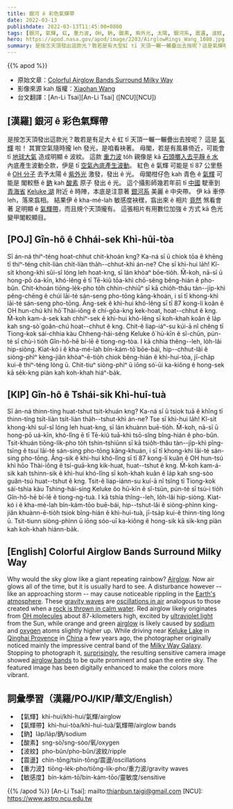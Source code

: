 ```yaml
---
title: 銀河 ê 彩色氣輝帶
date: 2022-03-13
publishdate: 2022-03-13T11:45:00+0800
tags: [銀河, 氣輝, 虹, 重力波, OH, 鈉, 酸素, 紫外光, 太陽, 銀河系, 震盪, 波紋, 氣輝帶, 敏感度]
hero: https://apod.nasa.gov/apod/image/2203/AirglowRings_Wang_1080.jpg
summary: 是按怎天頂發出這款光？敢若是有大型虹 tī 天頂一輾一輾疊出去按呢？這是氣輝啦！
---
```


{{% apod %}}

- 原始文章：[Colorful Airglow Bands Surround Milky Way](https://apod.nasa.gov/apod/ap220313.html)
- 影像來源 kah 版權：[Xiaohan Wang](mailto:wxh1120150427@gmail.com)
- 台文翻譯：[An-Li Tsai][An-Li Tsai] ([NCU][NCU])

## [漢羅] 銀河 ê 彩色氣輝帶
是按怎天頂發出這款光？敢若是有足大 ê 虹 tī 天頂一輾一輾疊出去按呢？
這是 [氣輝][Airglow] 啦！
其實空氣隨時攏 leh 發光，是咱看袂著。
毋閣，若是有風暴倚近，可能會 tī [地球大氣][Earth's atmosphere] 造成明顯 ê 波紋。
這款 [重力波][gravity waves] to̍h 親像是 kā [石頭擲入去平靜 ê 水][rock is thrown in calm water] 內底產生波動仝款，伊是 tī [空氣內底產生波動][oscillations in air]。
紅色 ê 氣輝 可能是 tī 87 公里懸 ê [OH 分子][OH molecules] 去予太陽 ê [紫外光][ultraviolet light] 激發，發出 ê 光。
毋閣柑仔色 kah 青色 ê [氣輝][airglow] 可能是 閣較懸 ê [鈉][sodium] kah [酸素][oxygen] 原子 發出 ê 光。
這个攝影師幾若年前 tī [中國][China] 駛車到 [青海省][Qinghai Provence] [Keluke 湖][Keluke Lake] 附近 ê 時陣，本底是注意著 [銀河系][Milky Way Galaxy] 美麗 ê 中央帶。
伊 kā 車停 leh，落來翕相。
結果伊 ê kha-mé-lah 敏感度袂䆀，翕出來 ê 相片 [竟然][surprisingly] 煞看會著 足明顯 ê [氣輝帶][airglow bands]，而且規个天頂攏有。
這張相片有用數位加強 ê 方式 kā 色光變甲閣較顯目。

## [POJ] Gîn-hô ê Chhái-sek Khì-hūi-tòa
Sī án-ná thiⁿ-téng hoat-chhut chit-khoán kng?
Ka-ná sī ū chiok tōa ê khēng tī thiⁿ-téng chi̍t-liàn chi̍t-liàn tha̍h--chhut-khì án-ne?
Che sī khì-hui la̍h!
Kî-si̍t khong-khì sûi-sî lóng leh hoat-kng, sī lán khòaⁿ bōe-tio̍h.
M̄-koh, nā-sī ū hong-pō óa-kīn, khó-lêng ē tī Tē-kiû tōa-khì chō-sêng bêng-hián ê pho-bûn.
Chit-khoán tiōng-le̍k-pho to̍h chhin-chhiūⁿ sī kā chio̍h-thâu tàn--ji̍p-khì pêng-chēng ê chúi lāi-té sán-seng pho-tōng kāng-khoán, i sī tī khong-khì lāi-té sán-seng pho-tōng.
Âng-sek ê khì-hui khó-lêng sī tī 87 kong-lí koân ê OH hun-chú khì hō͘ Thài-iông ê chí-gōa-kng kek-hoat, hoat--chhut ê kng.
M̄-koh kam-á-sek kah chhiⁿ-sek ê khì-hui khó-lêng sī koh-khah koân ê la̍p kah sng-sò͘ goân-chú hoat--chhut ê kng.
Chit-ê liap-iáⁿ-su kúi-ā nî chêng tī Tiong-kok sái-chhia kàu Chheng-hái-séng Keluke ô͘ hū-kīn ê sî-chūn, pún-té sī chù-ì tio̍h Gîn-hô-hē bí-lē ê tiong-ng-tòa.
I kā chhia thêng--leh, lo̍h-lâi hip-siòng.
Kiat-kó i ê kha-mé-lah bín-kám-tō͘ bōe-bái, hip--chhut-lâi ê siòng-phìⁿ kèng-jiân khòaⁿ-ē-tio̍h chiok bêng-hián ê khì-hui-tòa, jī-cha̍p kui-ê thiⁿ-téng lóng ū.
Chit-tiuⁿ siòng-phìⁿ ū iōng só͘-ūi ka-kiông ê hong-sek kā se̍k-kng piàn kah koh-khah hiáⁿ-ba̍k.

## [KIP] Gîn-hô ê Tshái-sik Khì-huī-tuà
Sī án-ná thinn-tíng huat-tshut tsit-khuán kng?
Ka-ná sī ū tsiok tuā ê khīng tī thinn-tíng tsi̍t-liàn tsi̍t-liàn tha̍h--tshut-khì án-ne?
Tse sī khì-hui la̍h!
Kî-si̍t khong-khì suî-sî lóng leh huat-kng, sī lán khuànn buē-tio̍h.
M̄-koh, nā-sī ū hong-pō uá-kīn, khó-lîng ē tī Tē-kiû tuā-khì tsō-sîng bîng-hián ê pho-bûn.
Tsit-khuán tiōng-li̍k-pho to̍h tshin-tshiūnn sī kā tsio̍h-thâu tàn--ji̍p-khì pîng-tsīng ê tsuí lāi-té sán-sing pho-tōng kāng-khuán, i sī tī khong-khì lāi-té sán-sing pho-tōng.
Âng-sik ê khì-hui khó-lîng sī tī 87 kong-lí kuân ê OH hun-tsú khì hōo Thài-iông ê tsí-guā-kng kik-huat, huat--tshut ê kng.
M̄-koh kam-á-sik kah tshinn-sik ê khì-hui khó-lîng sī koh-khah kuân ê la̍p kah sng-sòo guân-tsú huat--tshut ê kng.
Tsit-ê liap-iánn-su kuí-ā nî tsîng tī Tiong-kok sái-tshia kàu Tshing-hái-síng Keluke ôo hū-kīn ê sî-tsūn, pún-té sī tsù-ì tio̍h Gîn-hô-hē bí-lē ê tiong-ng-tuà.
I kā tshia thîng--leh, lo̍h-lâi hip-siòng.
Kiat-kó i ê kha-mé-lah bín-kám-tōo buē-bái, hip--tshut-lâi ê siòng-phìnn kìng-jiân khuànn-ē-tio̍h tsiok bîng-hián ê khì-hui-tuà, jī-tsa̍p kui-ê thinn-tíng lóng ū.
Tsit-tiunn siòng-phìnn ū iōng sóo-uī ka-kiông ê hong-sik kā si̍k-kng piàn kah koh-khah hiánn-ba̍k.

## [English] Colorful Airglow Bands Surround Milky Way
Why would the sky glow like a giant repeating rainbow?
[Airglow][Airglow].
Now air glows all of the time, but it is usually hard to see.
A disturbance however -- like an approaching storm -- may cause noticeable rippling in the [Earth's atmosphere][Earth's atmosphere].
These [gravity waves][gravity waves] are [oscillations in air][oscillations in air] analogous to those created when a [rock is thrown in calm water][rock is thrown in calm water].
Red airglow likely originates from [OH molecules][OH molecules] about 87-kilometers high, excited by [ultraviolet light][ultraviolet light] from the Sun, while orange and green [airglow][airglow] is likely caused by [sodium][sodium] and [oxygen][oxygen] atoms slightly higher up.
While driving near [Keluke Lake][Keluke Lake] in [Qinghai Provence][Qinghai Provence] in [China][China] a few years ago, the photographer originally noticed mainly the impressive central band of the [Milky Way Galaxy][Milky Way Galaxy].
Stopping to photograph it, [surprisingly][surprisingly], the resulting sensitive camera image showed [airglow bands][airglow bands] to be quite prominent and span the entire sky.
The featured image has been digitally enhanced to make the colors more vibrant.

## 詞彙學習（漢羅/POJ/KIP/華文/English）
- 【氣輝】khì-hui/khì-hui/氣輝/airglow
- 【氣輝帶】khì-hui-tòa/khì-hui-tuà/氣輝帶/airglow bands
- 【鈉】la̍p/la̍p/鈉/sodium
- 【酸素】sng-sò͘/sng-sòo/氧/oxygen
- 【波紋】pho-bûn/pho-bûn/波紋/ripple
- 【震盪】chìn-tōng/tsìn-tōng/震盪/oscillations
- 【重力波】tiōng-le̍k-pho/tiōng-li̍k-pho/重力波/gravity waves
- 【敏感度】bín-kám-tō͘/bín-kám-tōo/靈敏度/sensitive


{{% /apod %}}
[An-Li Tsai]: mailto:thianbun.taigi@gmail.com
[NCU]: https://www.astro.ncu.edu.tw

[Airglow]:https://www.atoptics.co.uk/highsky/airglow2.htm
[Earth's atmosphere]:http://www.nasa.gov/mission_pages/sunearth/science/atmosphere-layers2.html
[gravity waves]:https://en.wikipedia.org/wiki/Gravity_wave
[oscillations in air]:https://www.atoptics.co.uk/highsky/hgrav.htm
[rock is thrown in calm water]:https://www.youtube.com/watch?v=T9QwiBFN9gI
[OH molecules]:https://en.wikipedia.org/wiki/Hydroxyl
[ultraviolet light]:https://science.nasa.gov/ems/10_ultravioletwaves
[airglow]:https://www.pnas.org/doi/abs/10.1073/pnas.1508084112
[sodium]:https://periodic.lanl.gov/11.shtml
[oxygen]:https://periodic.lanl.gov/8.shtml
[Keluke Lake]:https://youtu.be/jZ0dant6XjM
[Qinghai Provence]:https://en.wikipedia.org/wiki/Qinghai
[China]:https://en.wikipedia.org/wiki/China
[Milky Way Galaxy]:https://apod.nasa.gov/apod/ap080713.html
[surprisingly]:https://ccanimalclinic.com/wp-content/uploads/2018/10/surprised-cat-1-resized.jpg
[airglow bands]:https://apod.nasa.gov/apod/ap170221.html

